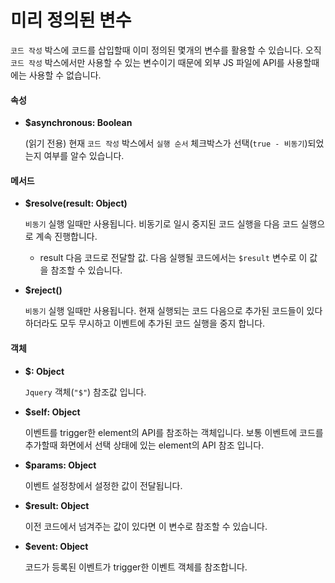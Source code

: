 # 미리 정의된 변수

`코드 작성` 박스에 코드를 삽입할때 이미 정의된 몇개의 변수를 활용할 수 있습니다. 오직 `코드 작성` 박스에서만 사용할 수 있는 변수이기 때문에 외부 JS 파일에 API를 사용할때에는 사용할 수 없습니다.

#### 속성

*   **$asynchronous: Boolean**

    (읽기 전용) 현재 `코드 작성` 박스에서 `실행 순서` 체크박스가 선택(`true - 비동기`)되었는지 여부를 알수 있습니다.

#### 메서드

*   **$resolve(result: Object)**

    `비동기` 실행 일때만 사용됩니다. 비동기로 일시 중지된 코드 실행을 다음 코드 실행으로 계속 진행합니다.

    * result 다음 코드로 전달할 값. 다음 실행될 코드에서는 `$result` 변수로 이 값을 참조할 수 있습니다.
*   **$reject()**

    `비동기` 실행 일때만 사용됩니다. 현재 실행되는 코드 다음으로 추가된 코드들이 있다 하더라도 모두 무시하고 이벤트에 추가된 코드 실행을 중지 합니다.

#### 객체

*   **$: Object**

    `Jquery` 객체(`"$"`) 참조값 입니다.
*   **$self: Object**

    이벤트를 trigger한 element의 API를 참조하는 객체입니다. 보통 이벤트에 코드를 추가할때 화면에서 선택 상태에 있는 element의 API 참조 입니다.
*   **$params: Object**

    이벤트 설정창에서 설정한 값이 전달됩니다.
*   **$result: Object**

    이전 코드에서 넘겨주는 값이 있다면 이 변수로 참조할 수 있습니다.
*   **$event: Object**

    코드가 등록된 이벤트가 trigger한 이벤트 객체를 참조합니다.
